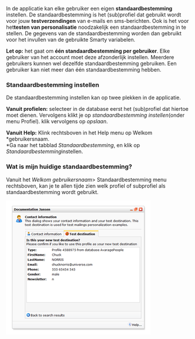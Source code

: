 In de applicatie kan elke gebruiker een eigen **standaardbestemming**
instellen. De standaardbestemming is het (sub)profiel dat gebruikt wordt
voor jouw **testverzendingen** van e-mails en sms-berichten. Ook is het
voor het**testen van personalisatie** noodzakelijk een
standaardbestemming in te stellen. De gegevens van de
standaardbestemming worden dan gebruikt voor het invullen van de
gebruikte Smarty variabelen.

**Let op:** het gaat om **één standaardbestemming per gebruiker**. Elke
gebruiker van het account moet deze afzonderlijk instellen. Meerdere
gebruikers kunnen wel dezelfde standaardbestemming gebruiken. Een
gebruiker kan niet meer dan één standaardbestemming hebben.

### Standaardbestemming instellen

De standaardbestemming instellen kan op twee plekken in de applicatie.

**Vanuit profielen:** selecteer in de database eerst het (sub)profiel
dat hiertoe moet dienen. Vervolgens klikt je op *standaardbestemming
instellen*(onder menu Profiel). klik vervolgens op *opslaan*.

**Vanuit Help:** Klink rechtsboven in het Help menu op Welkom
*gebruikersnaam.\
*Ga naar het tabblad *Standaardbestemming*, en klik op
*Standaardbestemming*instellen.

### Wat is mijn huidige standaardbestemming?

Vanuit het *Welkom gebruikersnaam*\> Standaardbestemming menu
rechtsboven, kan je te allen tijde zien welk profiel of subprofiel als
standaardbestemming wordt gebruikt.

![Test destination dialog](../images/createtestdestination.png)
